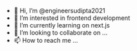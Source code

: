 - 👋 Hi, I’m @engineersudipta2021
- 👀 I’m interested in frontend development
- 🌱 I’m currently learning on next.js
- 💞️ I’m looking to collaborate on ...
- 📫 How to reach me ...

<!---
engineersudipta2021/engineersudipta2021 is a ✨ special ✨ repository because its `README.md` (this file) appears on your GitHub profile.
You can click the Preview link to take a look at your changes.
--->
